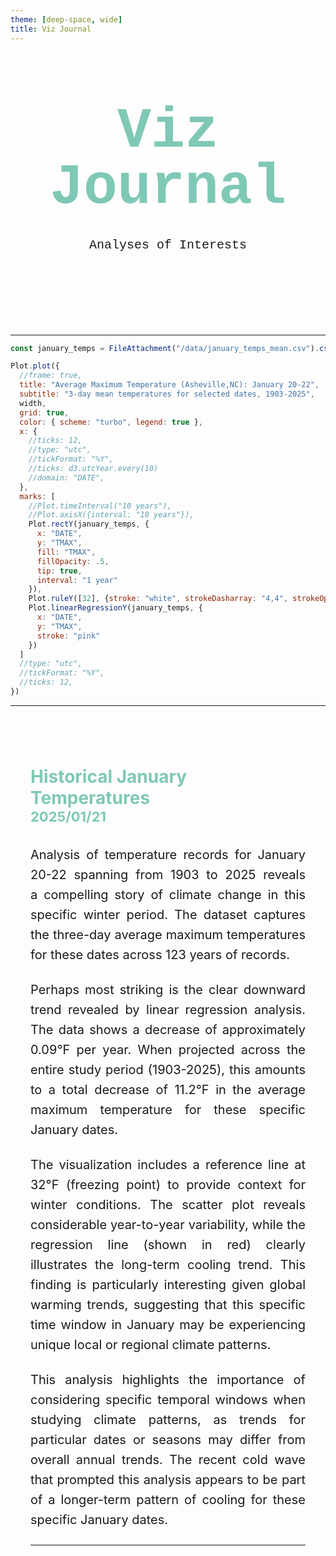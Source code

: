 ```yaml
---
theme: [deep-space, wide]
title: Viz Journal
---
```

<head>

</head>

<body>

  <div class="hero">
    <h1>Viz Journal</h1>
    <h2>Analyses of Interests</h2>
  </div>


---

```js
const january_temps = FileAttachment("/data/january_temps_mean.csv").csv({typed: true})
```

```js
Plot.plot({
  //frame: true,
  title: "Average Maximum Temperature (Asheville,NC): January 20-22",
  subtitle: "3-day mean temperatures for selected dates, 1903-2025",
  width,
  grid: true,
  color: { scheme: "turbo", legend: true },
  x: {
    //ticks: 12,
    //type: "utc",
    //tickFormat: "%Y",
    //ticks: d3.utcYear.every(10)
    //domain: "DATE",
  },
  marks: [
    //Plot.timeInterval("10 years"),
    //Plot.axisX({interval: "10 years"}),
    Plot.rectY(january_temps, {
      x: "DATE",
      y: "TMAX",
      fill: "TMAX",
      fillOpacity: .5,
      tip: true,
      interval: "1 year"
    }),
    Plot.ruleY([32], {stroke: "white", strokeDasharray: "4,4", strokeOpacity: .9}),
    Plot.linearRegressionY(january_temps, {
      x: "DATE",
      y: "TMAX",
      stroke: "pink"
    })
  ]
  //type: "utc",
  //tickFormat: "%Y",
  //ticks: 12,
})
```

---

<article class="chart-analysis">
<header>
<div>
<h3>Historical January Temperatures</h3>
<h4>2025/01/21</h4>
</div>
</header>

<p>
Analysis of temperature records for January 20-22 spanning from 1903 to 2025 reveals a compelling story of climate change in this specific winter period. The dataset captures the three-day average maximum temperatures for these dates across 123 years of records.
</p>
<p>
Perhaps most striking is the clear downward trend revealed by linear regression analysis. The data shows a decrease of approximately 0.09°F per year. When projected across the entire study period (1903-2025), this amounts to a total decrease of 11.2°F in the average maximum temperature for these specific January dates.
</p>
<p>
The visualization includes a reference line at 32°F (freezing point) to provide context for winter conditions. The scatter plot reveals considerable year-to-year variability, while the regression line (shown in red) clearly illustrates the long-term cooling trend. This finding is particularly interesting given global warming trends, suggesting that this specific time window in January may be experiencing unique local or regional climate patterns.
</p>
<p>
This analysis highlights the importance of considering specific temporal windows when studying climate patterns, as trends for particular dates or seasons may differ from overall annual trends. The recent cold wave that prompted this analysis appears to be part of a longer-term pattern of cooling for these specific January dates.
</p>
<p>

</p>

---


</article>

</body>

<style>

.hero {
  display: flex;
  flex-direction: column;
  align-items: center;
  font-family: Consolas, Menlo, Monaco, 'Courier New', monospace;
  margin: 4rem 0 8rem;
  text-wrap: balance;
  text-align: center;
}

.hero h1 {
  margin: 1rem 0;
  padding: 1rem 0;
  max-width: none;
  font-size: 14vw;
  font-weight: 900;
  line-height: 1;
  color: #7fc8b6;
}

.hero h2 {
  margin: 0;
  max-width: 34em;
  font-size: 20px;
  font-style: initial;
  font-weight: 500;
  line-height: 1.5;
  color: var(--theme-foreground-muted);
}

a[href] {
  color: #7fc8b6;
}

.chart-analysis {
  margin: 4rem auto;
  max-width: 90%;
  padding: 2rem;
  border-top: 1px solid var(--theme-foreground-muted);
}

.chart-analysis header {
  margin-bottom: 2rem;
}

.chart-analysis h3 {
  text-align: left;
  display: block;
  margin: 0;
  font-size: 28px;
  color: #7fc8b6;
}

.chart-analysis h4 {
  text-align: left;
  display: block;
  margin: 0;
  font-size: 22px;
  color: #7fc8b6;
}

.chart-analysis p {
  text-align: justify;
  margin: 1.5rem 0;
  font-size: 20px;
  text-wrap: balance;
  color: var(--theme-foreground-muted);
  line-height: 1.6;
  hyphens: auto;
}

.chart-analysis p:first-of-type {
  margin-top: 0;
}

.chart-analysis p:last-of-type {
  margin-bottom: 0;
}

@media (min-width: 640px) {
  .hero h1 {
    font-size: 90px;
  }
  
  .chart-analysis {
    max-width: 70ch;
  }
}

</style>
